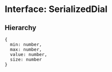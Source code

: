 # Interface: SerializedDial

## Hierarchy

<Hierarchy
  :extend="{name: 'SerializedUINode', link: './serialized-ui-node'}"
/>

<pre>
{
  min: number,
  max: number,
  value: number,
  size: number
}
</pre>
